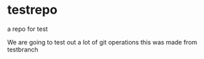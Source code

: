 # testrepo
a repo for test

We are going to test out a lot of git operations
this was made from testbranch
